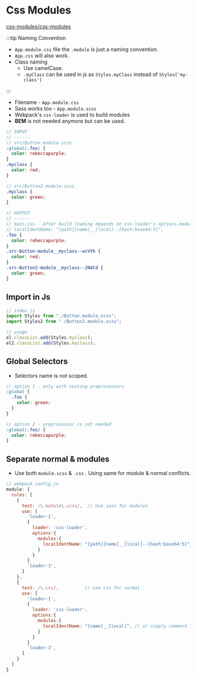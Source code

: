 # Css Modules

[css-modules/css-modules](https://github.com/css-modules/css-modules)

:::tip Naming Convention

- `App.module.css` file the `.module` is just a naming convention.
- `App.css` will also work.
- Class naming
  - Use camelCase.
  - `.myClass` can be used in js as `Styles.myClass` instead of `Styles['my-class']`

:::

- Filename - `App.module.css`
- Sass works too - `App.module.scss`
- Webpack's `css-loader` is used to build modules
- **BEM** is not needed anymore but can be used.

```scss
// INPUT
// ------
// src/Button.module.scss
:global(.foo) {
  color: rebeccapurple;
}
.myclass {
  color: red;
}

// src/Button2.module.scss
.myclass {
  color: green;
}

// OUTPUT
// ------
// main.css - After build (naming depends on css-loader's options.modules)
// localIdentName: "[path][name]__[local]--[hash:base64:5]",
.foo {
  color: rebeccapurple;
}
.src-Button-module__myclass--wcVYh {
  color: red;
}
.src-Button2-module__myclass--2N4Cd {
  color: green;
}
```

## Import in Js

```js
// index.js
import Styles from "./Button.module.scss";
import Styles2 from "./Button2.module.scss";

// usage
el.classList.add(Styles.myclass);
el2.classList.add(Styles.myclass);
```

## Global Selectors

- Selectors name is not scoped.

```scss
// option 1 - only with nesting preprocessors
:global {
  .foo {
    color: green;
  }
}

// option 2 - preprocessor is not needed
:global(.foo) {
  color: rebeccapurple;
}
```

## Separate normal & modules

- Use both `module.scss` & `.css` . Using same for module & normal conflicts.

```js
// webpack.config.js
module: {
  rules: [
    {
      test: /\.module\.scss/,  // Use sass for modules
      use: [
        'loader-1',
        {
          loader: 'css-loader',
          options:{
            modules:{
              localIdentName: "[path][name]__[local]--[hash:base64:5]",
            }
          }
        }
        'loader-3',
      ]
    },
    {
      test: /\.css/,          // use css for normal
      use: [
        'loader-1',
        {
          loader: 'css-loader',
          options:{
            modules:{
              localIdentName: "[name]__[local]", // or simply comment it
            }
          }
        }
        'loader-3',
      ]
    }
  ]
}
```
